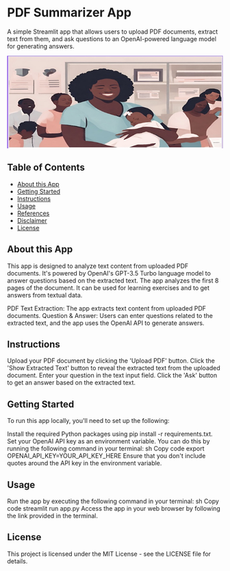 # PDF Summarizer App

A simple Streamlit app that allows users to upload PDF documents, extract text from them, and ask questions to an OpenAI-powered language model for generating answers.

![PDF Summarizer App](https://github.com/AndreaHobby/MaternalHealthLegislationApp/raw/main/MaternalHealthHeader.jpg)


## Table of Contents

- [About this App](#about-this-app)
- [Getting Started](#Getting-Started)
- [Instructions](#instructions)
- [Usage](#usage)
- [References](#references)
- [Disclaimer](#disclaimer)
- [License](#license)

## About this App
This app is designed to analyze text content from uploaded PDF documents. It's powered by OpenAI's GPT-3.5 Turbo language model to answer questions based on the extracted text. The app analyzes the first 8 pages of the document. It can be used for learning exercises and to get answers from textual data.

PDF Text Extraction: The app extracts text content from uploaded PDF documents.
Question & Answer: Users can enter questions related to the extracted text, and the app uses the OpenAI API to generate answers.

## Instructions
Upload your PDF document by clicking the 'Upload PDF' button.
Click the 'Show Extracted Text' button to reveal the extracted text from the uploaded document.
Enter your question in the text input field.
Click the 'Ask' button to get an answer based on the extracted text.

## Getting Started
To run this app locally, you'll need to set up the following:

Install the required Python packages using pip install -r requirements.txt.
Set your OpenAI API key as an environment variable. You can do this by running the following command in your terminal:
sh
Copy code
export OPENAI_API_KEY=YOUR_API_KEY_HERE
Ensure that you don't include quotes around the API key in the environment variable.

## Usage
Run the app by executing the following command in your terminal:
sh
Copy code
streamlit run app.py
Access the app in your web browser by following the link provided in the terminal.

## License
This project is licensed under the MIT License - see the LICENSE file for details.
